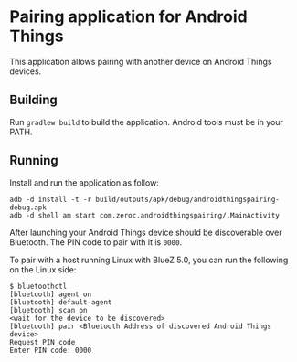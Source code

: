 # Pairing application for Android Things

This application allows pairing with another device on Android Things devices.

## Building

Run `gradlew build` to build the application. Android tools must be in your
PATH.

## Running

Install and run the application as follow:

```
adb -d install -t -r build/outputs/apk/debug/androidthingspairing-debug.apk
adb -d shell am start com.zeroc.androidthingspairing/.MainActivity
```

After launching your Android Things device should be discoverable over
Bluetooth. The PIN code to pair with it is `0000`.

To pair with a host running Linux with BlueZ 5.0, you can run the following on 
the Linux side:
```
$ bluetoothctl
[bluetooth] agent on
[bluetooth] default-agent
[bluetooth] scan on
<wait for the device to be discovered>
[bluetooth] pair <Bluetooth Address of discovered Android Things device>
Request PIN code
Enter PIN code: 0000
```

